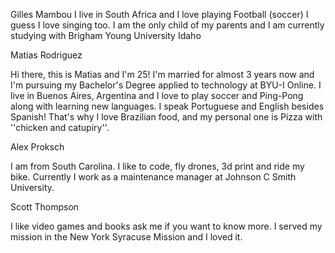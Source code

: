
Gilles Mambou
I live in South Africa and I love playing Football (soccer)
I guess I love singing too.
I am the only child of my parents and I am currently studying with Brigham Young University Idaho


Matias Rodriguez

Hi there, this is Matias and I'm 25! I'm married for almost 3 years now and I'm pursuing my Bachelor's Degree applied to technology at BYU-I Online. I live in Buenos Aires, Argentina and I love to play soccer and Ping-Pong along with learning new languages. I speak Portuguese and English besides Spanish! That's why I love Brazilian food, and my personal one is Pizza with ''chicken and catupiry''.


Alex Proksch

I am from South Carolina. I like to code, fly drones, 3d print and ride my bike.
Currently I work as a maintenance manager at Johnson C Smith University. 


Scott Thompson

I like video games and books ask me if you want to know more. I served my mission in the New York Syracuse Mission and I loved it.

